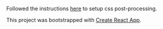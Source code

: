 Followed the instructions [here](https://github.com/facebookincubator/create-react-app/blob/master/packages/react-scripts/template/README.md#post-processing-css) to setup css post-processing.  

This project was bootstrapped with [Create React App](https://github.com/facebookincubator/create-react-app).

